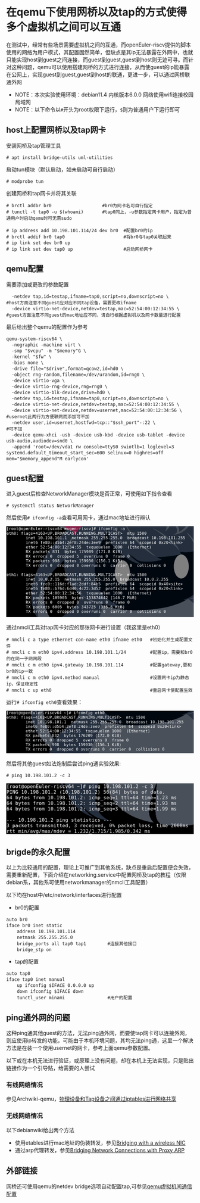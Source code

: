 # 在qemu下使用网桥以及tap的方式使得多个虚拟机之间可以互通

在测试中，经常有些场景需要虚拟机之间的互通，而openEuler-riscv提供的脚本使用的网络为用户模式，其配置固然简单，但缺点是其ip无法暴露在外网中，也就只能实现host到guest之间连接，而guest到guest,guest到host则无迹可寻。而针对这种问题，qemu可以使用搭建网桥的方式进行连接，从而使guest的ip能暴露在公网上，实现guest到guest,guest到host的联通，更进一步，可以通过网桥联通外网

- NOTE：本次实验使用环境：debian11.4 内核版本6.0.0 网络使用wifi连接校园局域网
- NOTE：以下命令以`#`开头为root权限下运行，`$`则为普通用户下运行即可
## host上配置网桥以及tap网卡

安装网桥及tap管理工具
```
# apt install bridge-utils uml-utilities
```
启动tun模块（默认启动，如未启动可自行启动）
```
# modprobe tun
```
创建网桥和tap网卡并将其关联
```
# brctl addbr br0                   #br0为网卡名可自行指定
# tunctl -t tap0 -u $(whoami)       #tap0同上，-u参数指定网卡用户，指定为普通用户时启动qemu时可无需sudo

# ip address add 10.198.101.114/24 dev br0  #配置br0的ip
# brctl addif br0 tap0                      #将br0与tap0关联起来
# ip link set dev br0 up
# ip link set dev tap0 up                   #启动网桥网卡
```

## qemu配置

需要添加或更改的参数配置
```
  -netdev tap,id=testap,ifname=tap0,script=no,downscript=no \       #host方面注意不同guest应对应不同tap设备，需要更改ifname
  -device virtio-net-device,netdev=testap,mac=52:54:00:12:34:55 \   #guest方面注意不同guest的mac地址应不同，请自行根据虚拟机以及网卡数量进行配置
```

最后给出整个qemu的配置作为参考
```
qemu-system-riscv64 \
  -nographic -machine virt \
  -smp "$vcpu" -m "$memory"G \
  -kernel "$fw" \
  -bios none \
  -drive file="$drive",format=qcow2,id=hd0 \
  -object rng-random,filename=/dev/urandom,id=rng0 \
  -device virtio-vga \
  -device virtio-rng-device,rng=rng0 \
  -device virtio-blk-device,drive=hd0 \
  -netdev tap,id=testap,ifname=tap0,script=no,downscript=no \
  -device virtio-net-device,netdev=testap,mac=52:54:00:12:34:55 \
  -device virtio-net-device,netdev=usernet,mac=52:54:00:12:34:56 \      #usernet此两行为方便联网而添加可不加
  -netdev user,id=usernet,hostfwd=tcp::"$ssh_port"-:22 \                #可不加
  -device qemu-xhci -usb -device usb-kbd -device usb-tablet -device usb-audio,audiodev=snd0 \
  -append 'root=/dev/vda1 rw console=ttyS0 swiotlb=1 loglevel=3 systemd.default_timeout_start_sec=600 selinux=0 highres=off mem="$memory_append"M earlycon'
```

## guest配置
进入guest后检查NetworkManager模块是否正常，可使用如下指令查看
```
# systemctl status NetworkManager
```
然后使用`# ifconfig -a`查看可用网卡，通过mac地址进行辨认

![img1](./imgs/img1.png)

通过nmcli工具对tap网卡对应的那张网卡进行设置（我这里是eth0）
```
# nmcli c a type ethernet con-name eth0 ifname eth0   #初始化并生成配置文件
# nmcli c m eth0 ipv4.address 10.198.101.1/24         #配置ip，需要和br0的在同一子网网段
# nmcli c m eth0 ipv4.gateway 10.198.101.114          #配置gateway,要和br0的ip一致
# nmcli c m eth0 ipv4.method manual                   #设置网卡ip为静态ip，保证稳定性
# nmcli c up eth0                                     #重启网卡使配置生效
```
运行`# ifconfig eth0`查看效果：

![img2](./imgs/img2.png)

然后将其他guest如法炮制后尝试ping通实验效果:
```
# ping 10.198.101.2 -c 3
```
![img3](./imgs/img3.png)

## brigde的永久配置
以上为比较通用的配置，理论上可推广到其他系统，缺点是重启后配置便会失效，需要重新配置，下面介绍在networking.service中配置网桥及tap的教程（仅限debian系，其他系可使用networkmanager的nmcli工具配置）

以下均在host中/etc/network/interfaces进行配置
- br0的配置
```
auto br0
iface br0 inet static
	address 10.198.101.114
	netmask 255.255.255.0
	bridge_ports all tap0 tap1        #连接其他接口 
	bridge_stp on
```
- tap的配置
```
auto tap0
iface tap0 inet manual
	up ifconfig $IFACE 0.0.0.0 up
	down ifconfig $IFACE down
	tunctl_user minami                #用户的配置
```

## ping通外网的问题
这种ping通其他guest的方法，无法ping通外网，而要使tap网卡可以连接外网，则应使用ip转发的功能，可能由于本机环境问题，其均无法ping通，这里一个解决方法是在装一个使用usernet的网卡，参考上面qemu参数配置。

以下或在本机无法进行验证，或原理上没有问题，却在本机上无法实现，只是贴出链接作为一个引导贴，给需要的人尝试

### 有线网络情况

参见Archwiki-qemu，[物理设备和Tap设备之间通过iptables进行网络共享](https://wiki.archlinuxcn.org/wiki/QEMU?rdfrom=https%3A%2F%2Fwiki.archlinux.org%2Findex.php%3Ftitle%3DQEMU_%28%25E7%25AE%2580%25E4%25BD%2593%25E4%25B8%25AD%25E6%2596%2587%29%26redirect%3Dno#%E7%89%A9%E7%90%86%E8%AE%BE%E5%A4%87%E5%92%8CTap%E8%AE%BE%E5%A4%87%E4%B9%8B%E9%97%B4%E9%80%9A%E8%BF%87iptables%E8%BF%9B%E8%A1%8C%E7%BD%91%E7%BB%9C%E5%85%B1%E4%BA%AB)

### 无线网络情况
以下debianwiki给出两个方法
- 使用etables进行mac地址的伪装转发，参见[Bridging with a wireless NIC](https://wiki.debian.org/BridgeNetworkConnections#Bridging_with_a_wireless_NIC)
- 通过arp代理转发，参见[Bridging Network Connections with Proxy ARP](https://wiki.debian.org/BridgeNetworkConnectionsProxyArp)

## 外部链接
网桥还可使用qemu的netdev bridge选项自动配置tap,可参见[qemu虚拟机间通信配置](https://gitee.com/phoebe-xi/oerv_work/blob/master/hpc/ubuntu+qemu+bridge.md)